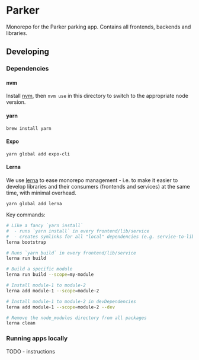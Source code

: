 # Parker

Monorepo for the Parker parking app. Contains all frontends, backends and libraries.

## Developing

### Dependencies

#### nvm

Install [nvm](https://github.com/nvm-sh/nvm), then `nvm use` in this directory to switch to the appropriate node
version.

#### yarn

`brew install yarn`

#### Expo

`yarn global add expo-cli`

#### Lerna

We use [lerna](https://github.com/lerna/lerna) to ease monorepo management - i.e. to make it easier to develop
libraries and their consumers (frontends and services) at the same time, with minimal overhead.

`yarn global add lerna`

Key commands:

```bash
# Like a fancy `yarn install`
#  - runs `yarn install` in every frontend/lib/service
#  - creates symlinks for all "local" dependencies (e.g. service-to-lib, frontend-to-lib and lib-to-lib)
lerna bootstrap

# Runs `yarn build` in every frontend/lib/service
lerna run build

# Build a specific module
lerna run build --scope=my-module

# Install module-1 to module-2
lerna add module-1 --scope=module-2

# Install module-1 to module-2 in devDependencies
lerna add module-1 --scope=module-2 --dev

# Remove the node_modules directory from all packages
lerna clean
```

### Running apps locally

TODO - instructions
